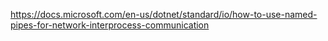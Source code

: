 ﻿https://docs.microsoft.com/en-us/dotnet/standard/io/how-to-use-named-pipes-for-network-interprocess-communication
